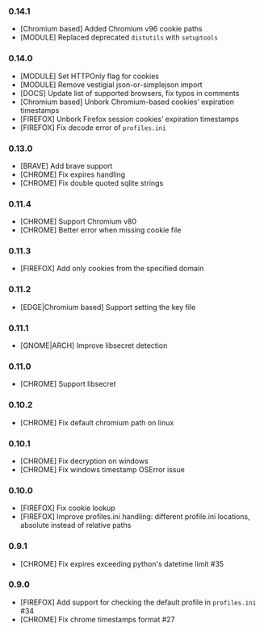 ### 0.14.1
- [Chromium based] Added Chromium v96 cookie paths
- [MODULE] Replaced deprecated `distutils` with `setuptools`
### 0.14.0
- [MODULE] Set HTTPOnly flag for cookies
- [MODULE] Remove vestigial json-or-simplejson import
- [DOCS] Update list of supported browsers, fix typos in comments
- [Chromium based] Unbork Chromium-based cookies’ expiration timestamps
- [FIREFOX] Unbork Firefox session cookies’ expiration timestamps
- [FIREFOX] Fix decode error of `profiles.ini`
### 0.13.0
- [BRAVE] Add brave support
- [CHROME] Fix expires handling
- [CHROME] Fix double quoted sqlite strings
### 0.11.4
- [CHROME] Support Chromium v80
- [CHROME] Better error when missing cookie file
### 0.11.3
- [FIREFOX] Add only cookies from the specified domain
### 0.11.2
- [EDGE|Chromium based] Support setting the key file 
### 0.11.1
- [GNOME|ARCH] Improve libsecret detection
### 0.11.0
- [CHROME] Support libsecret
### 0.10.2
- [CHROME] Fix default chromium path on linux
### 0.10.1
- [CHROME] Fix decryption on windows
- [CHROME] Fix windows timestamp OSError issue
### 0.10.0
- [FIREFOX] Fix cookie lookup
- [FIREFOX] Improve profiles.ini handling: different profile.ini locations, absolute instead of relative paths
### 0.9.1
- [CHROME] Fix expires exceeding python's datetime limit #35
### 0.9.0
- [FIREFOX] Add support for checking the default profile in `profiles.ini` #34
- [CHROME] Fix chrome timestamps format #27
